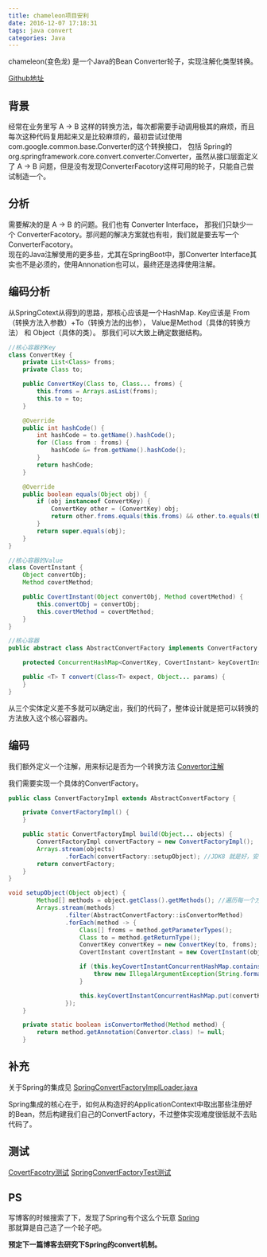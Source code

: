 ```yaml
---
title: chameleon项目安利
date: 2016-12-07 17:18:31
tags: java convert
categories: Java
---
```


chameleon(变色龙) 是一个Java的Bean Converter轮子，实现注解化类型转换。

[Github地址](https://github.com/yannxia/chameleon)

## 背景
经常在业务里写 A -> B 这样的转换方法，每次都需要手动调用极其的麻烦，而且每次这种代码复用起来又是比较麻烦的，最初尝试过使用 com.google.common.base.Converter的这个转换接口，
包括 Spring的org.springframework.core.convert.converter.Converter，虽然从接口层面定义了 A -> B 问题，但是没有发现ConverterFacotory这样可用的轮子，只能自己尝试制造一个。

## 分析
需要解决的是 A -> B 的问题。我们也有 Converter Interface， 那我们只缺少一个 ConverterFacotory。那问题的解决方案就也有啦，我们就是要去写一个ConverterFacotory。  
现在的Java注解使用的更多些，尤其在SpringBoot中，那Converter Interface其实也不是必须的，使用Annonation也可以，最终还是选择使用注解。

## 编码分析
从SpringCotext从得到的思路，那核心应该是一个HashMap. Key应该是 From（转换方法入参数）+To（转换方法的出参）， Value是Method（具体的转换方法） 和 Object（具体的类）。
那我们可以大致上确定数据结构。


```java
//核心容器的Key
class ConvertKey {
    private List<Class> froms;
    private Class to;

    public ConvertKey(Class to, Class... froms) {
        this.froms = Arrays.asList(froms);
        this.to = to;
    }

    @Override
    public int hashCode() {
        int hashCode = to.getName().hashCode();
        for (Class from : froms) {
            hashCode &= from.getName().hashCode();
        }
        return hashCode;
    }

    @Override
    public boolean equals(Object obj) {
        if (obj instanceof ConvertKey) {
            ConvertKey other = (ConvertKey) obj;
            return other.froms.equals(this.froms) && other.to.equals(this.to);
        }
        return super.equals(obj);
    }
}

```

```java
//核心容器的Value
class CovertInstant {
    Object convertObj;
    Method covertMethod;

    public CovertInstant(Object convertObj, Method covertMethod) {
        this.convertObj = convertObj;
        this.covertMethod = covertMethod;
    }
}
```
```java
//核心容器
public abstract class AbstractConvertFactory implements ConvertFactory {

    protected ConcurrentHashMap<ConvertKey, CovertInstant> keyCovertInstantConcurrentHashMap = new ConcurrentHashMap<>(); //存储核心

    public <T> T convert(Class<T> expect, Object... params) {
    }
}
```

从三个实体定义差不多就可以确定出，我们的代码了，整体设计就是把可以转换的方法放入这个核心容器内。

## 编码
我们额外定义一个注解，用来标记是否为一个转换方法 [Convertor注解](https://github.com/yannxia/chameleon/blob/master/src/main/java/info/yannxia/java/chameleon/annonation/Convertor.java)

我们需要实现一个具体的ConvertFactory。

```java
public class ConvertFactoryImpl extends AbstractConvertFactory {

    private ConvertFactoryImpl() {
    }

    public static ConvertFactoryImpl build(Object... objects) {
        ConvertFactoryImpl convertFactory = new ConvertFactoryImpl();
        Arrays.stream(objects)
                .forEach(convertFactory::setupObject); //JDK8 就是好，安利
        return convertFactory;
    }
}
```

```java
void setupObject(Object object) {
        Method[] methods = object.getClass().getMethods(); //遍历每一个方法，这里仅仅支持Public方法，防止Private的滥用。
        Arrays.stream(methods)
                .filter(AbstractConvertFactory::isConvertorMethod)
                .forEach(method -> {
                    Class[] froms = method.getParameterTypes(); 
                    Class to = method.getReturnType();
                    ConvertKey convertKey = new ConvertKey(to, froms);
                    CovertInstant covertInstant = new CovertInstant(object, method);

                    if (this.keyCovertInstantConcurrentHashMap.containsKey(convertKey)) {
                        throw new IllegalArgumentException(String.format("already has [%s] -> [%s] method", froms, to));
                    }

                    this.keyCovertInstantConcurrentHashMap.put(convertKey, covertInstant);
                });
    }

    private static boolean isConvertorMethod(Method method) {
        return method.getAnnotation(Convertor.class) != null;
    }
```

## 补充
关于Spring的集成见 [SpringConvertFactoryImplLoader.java](https://github.com/yannxia/chameleon/blob/master/src/main/java/info/yannxia/java/chameleon/SpringConvertFactoryImplLoader.java)

Spring集成的核心在于，如何从构造好的ApplicationContext中取出那些注册好的Bean，然后构建我们自己的ConvertFactory，不过整体实现难度很低就不去贴代码了。

## 测试
[CovertFacotry测试](https://github.com/yannxia/chameleon/blob/master/src/test/java/info/yannxia/java/chameleon/ConvertFactoryTest.java)
[SpringConvertFactoryTest测试](https://github.com/yannxia/chameleon/blob/master/src/test/java/info/yannxia/java/chameleon/SpringConvertFactoryTest.java)


## PS
写博客的时候搜索了下，发现了Spring有个这么个玩意 [Spring](http://docs.spring.io/spring/docs/current/spring-framework-reference/html/validation.html#core-convert)  
那就算是自己造了一个轮子吧。

**预定下一篇博客去研究下Spring的convert机制。**
